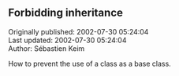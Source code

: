 ## Forbidding inheritance  
Originally published: 2002-07-30 05:24:04  
Last updated: 2002-07-30 05:24:04  
Author: Sébastien Keim  
  
How to prevent the use of a class as a base class.